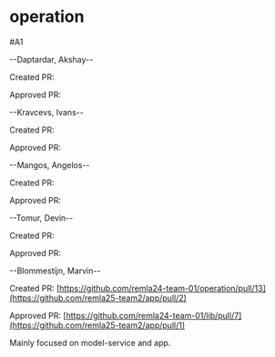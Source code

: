 # operation

#A1

--Daptardar, Akshay--

Created PR:

Approved PR:

--Kravcevs, Ivans--

Created PR:

Approved PR:

--Mangos, Angelos--

Created PR:

Approved PR:

--Tomur, Devin--

Created PR:

Approved PR:

--Blommestijn, Marvin--

Created PR: [https://github.com/remla24-team-01/operation/pull/13](https://github.com/remla25-team2/app/pull/2)




Approved PR: [https://github.com/remla24-team-01/lib/pull/7](https://github.com/remla25-team2/app/pull/1)

Mainly focused on model-service and app. 


